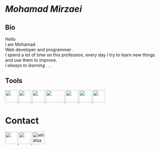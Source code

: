 
# *Mohamad Mirzaei*



## Bio

Hello \
I am Mohamad . \
Web developer and programmer . \
I spend a lot of time on this profession, every day I try to learn new things and use them to improve. \
*i always to learning . . .*



 
 

 
## Tools
<a href="https://www.javascript.com">
    <img src="https://upload.wikimedia.org/wikipedia/commons/thumb/9/99/Unofficial_JavaScript_logo_2.svg/2048px-Unofficial_JavaScript_logo_2.svg.png" with="40" height="40"/>
</a>
<a href="https://www.typescriptlang.org/">
    <img src="https://iconape.com/wp-content/png_logo_vector/typescript.png" with="40" height="40"/>
</a>
<a href="https://www.nodejs.org/">
    <img src="https://upload.wikimedia.org/wikipedia/commons/thumb/d/d9/Node.js_logo.svg/130px-Node.js_logo.svg.png" with="40" height="40"/>
</a>
<a href="https://www.expressjs.com">
    <img src="https://expressjs.com/images/favicon.png" width="60" height="40"/>
</a>
<a href="https://www.mysql.com">
    <img src="https://upload.wikimedia.org/wikipedia/en/thumb/d/dd/MySQL_logo.svg/100px-MySQL_logo.svg.png" width="40" height="40"/>
</a>
<a href="https://www.mongodb.com">
    <img src="https://upload.wikimedia.org/wikipedia/commons/thumb/9/93/MongoDB_Logo.svg/250px-MongoDB_Logo.svg.png" width="40" height="40"/>
</a>
<a href="https://www.sequelize.org">
    <img src="https://sequelize.org/img/logo.svg" width="40" height="40"/>
</a>

# Contact
<a href="mailto:mohamadmirzaei.ir@gmail.com">
      <img src="https://mailmeteor.com/logos/assets/PNG/Gmail_Logo_256px.png" width="40" height="40"/>
</a>
<a href="https://t.me/MohamadMirzaeiDev">
      <img src="https://seeklogo.com/images/T/telegram-logo-AD3D08A014-seeklogo.com.png" width="40" height="40"/>
</a>
<a href="https://wa.me/989010340236">
    <img src="https://logosarchive.com/wp-content/uploads/2021/07/Whatsapp-logo-icon-transparent.png" alt="whatsapp" height="40" width="40" />
</a>
